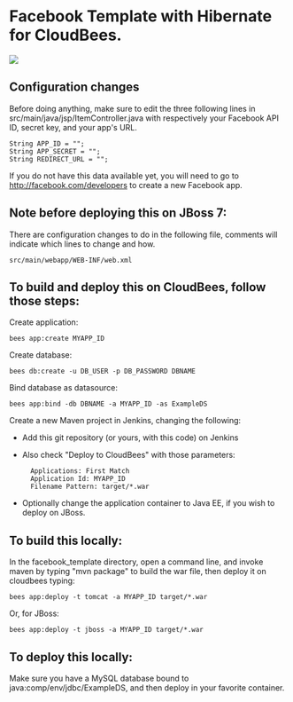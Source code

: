 # Facebook Template with Hibernate for CloudBees.

<a href="https://grandcentral.cloudbees.com/?CB_clickstart=https://raw.github.com/CloudBees-community/facebook_template/master/clickstart.json"><img src="https://s3.amazonaws.com/cloudbees-downloads/clickstart/clickstart-now.png"/></a>

## Configuration changes

Before doing anything, make sure to edit the three following lines in src/main/java/jsp/ItemController.java with respectively your Facebook API ID, secret key, and your app's URL.

    String APP_ID = "";
    String APP_SECRET = "";
    String REDIRECT_URL = "";

If you do not have this data available yet, you will need to go to http://facebook.com/developers to create a new Facebook app.

## Note before deploying this on JBoss 7:

There are configuration changes to do in the following file, comments will indicate which lines to change and how.

    src/main/webapp/WEB-INF/web.xml

## To build and deploy this on CloudBees, follow those steps:

Create application:

    bees app:create MYAPP_ID

Create database:

    bees db:create -u DB_USER -p DB_PASSWORD DBNAME

Bind database as datasource:

    bees app:bind -db DBNAME -a MYAPP_ID -as ExampleDS

Create a new Maven project in Jenkins, changing the following:

* Add this git repository (or yours, with this code) on Jenkins
* Also check "Deploy to CloudBees" with those parameters:

        Applications: First Match
        Application Id: MYAPP_ID
        Filename Pattern: target/*.war

* Optionally change the application container to Java EE, if you wish to deploy on JBoss. 

## To build this locally:

In the facebook_template directory, open a command line, and invoke maven by typing "mvn package" to build the war file, then deploy it on cloudbees typing:

    bees app:deploy -t tomcat -a MYAPP_ID target/*.war

Or, for JBoss:

    bees app:deploy -t jboss -a MYAPP_ID target/*.war

## To deploy this locally:

Make sure you have a MySQL database bound to java:comp/env/jdbc/ExampleDS, and then deploy in your favorite container.